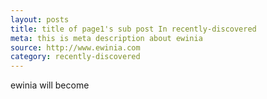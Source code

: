```yaml
---
layout: posts
title: title of page1's sub post In recently-discovered
meta: this is meta description about ewinia
source: http://www.ewinia.com
category: recently-discovered
---
```


ewinia will become